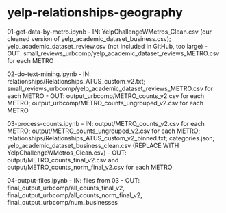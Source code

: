 # yelp-relationships-geography

01-get-data-by-metro.ipynb
	- IN: YelpChallengeWMetros_Clean.csv (our cleaned version of yelp_academic_dataset_business.csv); yelp_academic_dataset_review.csv (not included in GitHub, too large)
	- OUT: small_reviews_urbcomp/yelp_academic_dataset_reviews_METRO.csv for each METRO


02-do-text-mining.ipynb
	- IN: relationships/Relationships_ATUS_custom_v2.txt; small_reviews_urbcomp/yelp_academic_dataset_reviews_METRO.csv for each METRO
	- OUT: output_urbcomp/METRO_counts_v2.csv for each METRO; output_urbcomp/METRO_counts_ungrouped_v2.csv for each METRO


03-process-counts.ipynb
	- IN: output/METRO_counts_v2.csv for each METRO; output/METRO_counts_ungrouped_v2.csv for each METRO; relationships/Relationships_ATUS_custom_v2_binned.txt; categories.json; yelp_academic_dataset_business_clean.csv (REPLACE WITH YelpChallengeWMetros_Clean.csv)
	- OUT: output/METRO_counts_final_v2.csv and output/METRO_counts_norm_final_v2.csv for each METRO


04-output-files.ipynb
	- IN: files from 03
	- OUT: final_output_urbcomp/all_counts_final_v2, final_output_urbcomp/all_counts_norm_final_v2, final_output_urbcomp/num_businesses
